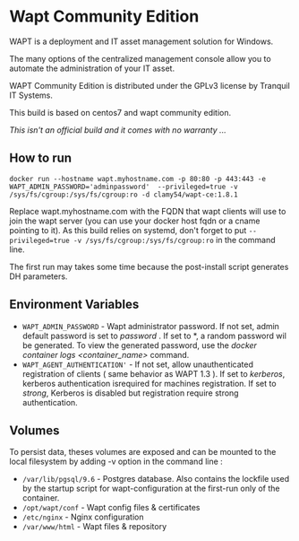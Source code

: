 # Wapt Community Edition

WAPT is a deployment and IT asset management solution for Windows. 

The many options of the centralized management console allow you to automate the administration of your IT asset.

WAPT Community Edition is distributed under the GPLv3 license by Tranquil IT Systems.

This build is based on centos7 and wapt community edition.

*This isn't an official build and it comes with no warranty  ...*

## How to run

```shell
docker run --hostname wapt.myhostname.com -p 80:80 -p 443:443 -e WAPT_ADMIN_PASSWORD='adminpassword'  --privileged=true -v /sys/fs/cgroup:/sys/fs/cgroup:ro -d clamy54/wapt-ce:1.8.1
```

Replace wapt.myhostname.com with the FQDN that wapt clients will use to join the wapt server (you can use your docker host fqdn or a cname pointing to it).
As this build relies on systemd, don't forget to put  `--privileged=true -v /sys/fs/cgroup:/sys/fs/cgroup:ro` in the command line.

The first run may takes some time because the post-install script generates DH parameters.

 ## Environment Variables

* `WAPT_ADMIN_PASSWORD` - Wapt administrator password. If not set, admin default password is set to *password* . If set to \*, a random password wil be generated. To view the generated password, use the *docker container logs \<container_name\>* command.
* `WAPT_AGENT_AUTHENTICATION'` -  If not set, allow unauthenticated registration of clients ( same behavior as WAPT 1.3 ). If set to *kerberos*, kerberos authentication isrequired for machines registration. If set to *strong*,  Kerberos is disabled but registration require strong authentication.


 ##  Volumes
To persist data, theses volumes are exposed and can be mounted to the local filesystem by adding -v option in the command line :

* `/var/lib/pgsql/9.6` - Postgres database. Also contains the lockfile used by the startup script for wapt-configuration at the  first-run only of the container.
* `/opt/wapt/conf` - Wapt config files & certificates
* `/etc/nginx` - Nginx configuration
* `/var/www/html` - Wapt files & repository

 
